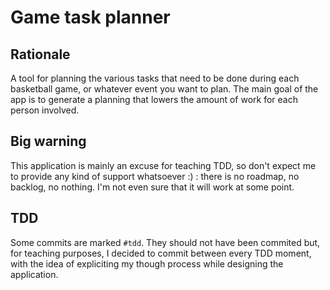 # Game task planner

## Rationale

A tool for planning the various tasks that need to be done during each basketball game,
or whatever event you want to plan. The main goal of the app is to generate a planning that lowers
the amount of work for each person involved.

## Big warning

This application is mainly an excuse for teaching TDD, so don't expect me to provide
any kind of support whatsoever :) : there is no roadmap, no backlog, no nothing. I'm
not even sure that it will work at some point.

## TDD

Some commits are marked `#tdd`. They should not have been commited but, for teaching purposes,
I decided to commit between every TDD moment, with the idea of expliciting my though process
while designing the application.